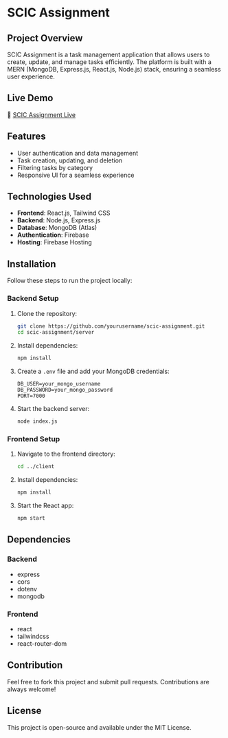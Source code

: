 # SCIC Assignment

## Project Overview
SCIC Assignment is a task management application that allows users to create, update, and manage tasks efficiently. The platform is built with a MERN (MongoDB, Express.js, React.js, Node.js) stack, ensuring a seamless user experience.

## Live Demo
🔗 [SCIC Assignment Live](https://scic-assignment-9dcaa.web.app)

## Features
- User authentication and data management
- Task creation, updating, and deletion
- Filtering tasks by category
- Responsive UI for a seamless experience

## Technologies Used
- **Frontend**: React.js, Tailwind CSS
- **Backend**: Node.js, Express.js
- **Database**: MongoDB (Atlas)
- **Authentication**: Firebase
- **Hosting**: Firebase Hosting

## Installation
Follow these steps to run the project locally:

### Backend Setup
1. Clone the repository:
   ```bash
   git clone https://github.com/yourusername/scic-assignment.git
   cd scic-assignment/server
   ```
2. Install dependencies:
   ```bash
   npm install
   ```
3. Create a `.env` file and add your MongoDB credentials:
   ```
   DB_USER=your_mongo_username
   DB_PASSWORD=your_mongo_password
   PORT=7000
   ```
4. Start the backend server:
   ```bash
   node index.js
   ```

### Frontend Setup
1. Navigate to the frontend directory:
   ```bash
   cd ../client
   ```
2. Install dependencies:
   ```bash
   npm install
   ```
3. Start the React app:
   ```bash
   npm start
   ```

## Dependencies
### Backend
- express
- cors
- dotenv
- mongodb

### Frontend
- react
- tailwindcss
- react-router-dom

## Contribution
Feel free to fork this project and submit pull requests. Contributions are always welcome!

## License
This project is open-source and available under the MIT License.
